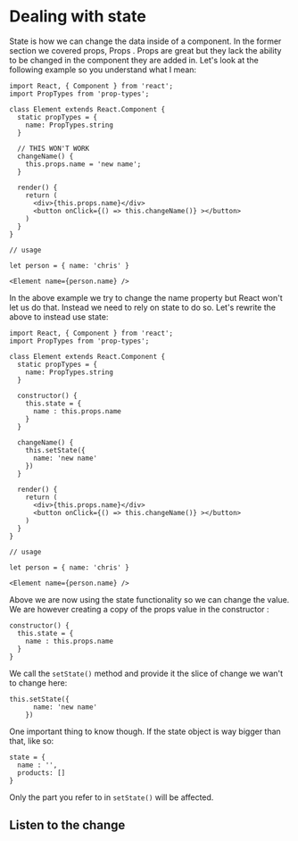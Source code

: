 # Dealing with state

State is how we can change the data inside of a component. In the former section we covered props, Props . Props are great but they lack the ability to be changed in the component they are added in. Let's look at the following example so you understand what I mean:

```
import React, { Component } from 'react';
import PropTypes from 'prop-types';

class Element extends React.Component {
  static propTypes = {
    name: PropTypes.string
  }

  // THIS WON'T WORK  
  changeName() {
    this.props.name = 'new name';
  }

  render() {
    return (
      <div>{this.props.name}</div>
      <button onClick={() => this.changeName()} ></button>
    )
  }
}

// usage

let person = { name: 'chris' }

<Element name={person.name} />
```

In the above example we try to change the name property but React won't let us do that. Instead we need to rely on state to do so. Let's rewrite the above to instead use state:

```
import React, { Component } from 'react';
import PropTypes from 'prop-types';

class Element extends React.Component {
  static propTypes = {
    name: PropTypes.string
  }
    
  constructor() {
    this.state = {
      name : this.props.name
    }
  }

  changeName() {
    this.setState({
      name: 'new name'
    })
  }

  render() {
    return (
      <div>{this.props.name}</div>
      <button onClick={() => this.changeName()} ></button>
    )
  }
}

// usage

let person = { name: 'chris' }

<Element name={person.name} />
```

Above we are now using the state functionality so we can change the value. We are however creating a copy of the props value in the constructor :

```
constructor() {
  this.state = {
    name : this.props.name
  }
}
```

We call the `setState()` method and provide it the slice of change we wan't to change here:

```
this.setState({
      name: 'new name'
    })

```

One important thing to know though. If the state object is way bigger than that, like so:

```
state = {
  name : '',
  products: []
}
```

Only the part you refer to in `setState()` will be affected.

## Listen to the change





